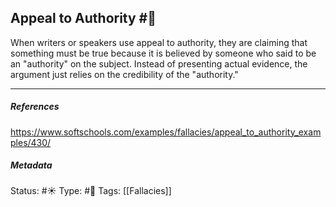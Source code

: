 ## Appeal to Authority #🧠 

When writers or speakers use appeal to authority, they are claiming that something must be true because it is believed by someone who said to be an "authority" on the subject. Instead of presenting actual evidence, the argument just relies on the credibility of the "authority."

___

##### References
https://www.softschools.com/examples/fallacies/appeal_to_authority_examples/430/

##### Metadata
Status: #☀️
Type: #🔵
Tags: [[Fallacies]]